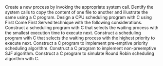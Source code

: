 Create a new process by invoking the appropriate system call.
Dentify the system calls to copy the content of one file to another and illustrate the same using a C program.
Design a CPU scheduling program with C using First Come First Served technique with the following considerations.
Construct a scheduling program with C that selects the waiting process with the smallest execution time to execute next.
Construct a scheduling program with C that selects the waiting process with the highest priority to execute next.
Construct a C program to implement pre-emptive priority scheduling algorithm.
Construct a C program to implement non-preemptive SJF algorithm.
Construct a C program to simulate Round Robin scheduling algorithm with C.
 
